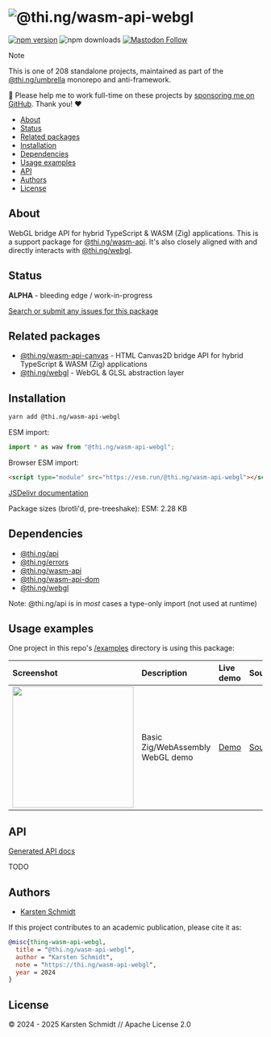 <!-- This file is generated - DO NOT EDIT! -->
<!-- Please see: https://github.com/thi-ng/umbrella/blob/develop/CONTRIBUTING.md#changes-to-readme-files -->
# ![@thi.ng/wasm-api-webgl](https://raw.githubusercontent.com/thi-ng/umbrella/develop/assets/banners/thing-wasm-api-webgl.svg?eedcda58)

[![npm version](https://img.shields.io/npm/v/@thi.ng/wasm-api-webgl.svg)](https://www.npmjs.com/package/@thi.ng/wasm-api-webgl)
![npm downloads](https://img.shields.io/npm/dm/@thi.ng/wasm-api-webgl.svg)
[![Mastodon Follow](https://img.shields.io/mastodon/follow/109331703950160316?domain=https%3A%2F%2Fmastodon.thi.ng&style=social)](https://mastodon.thi.ng/@toxi)

> [!NOTE]
> This is one of 208 standalone projects, maintained as part
> of the [@thi.ng/umbrella](https://github.com/thi-ng/umbrella/) monorepo
> and anti-framework.
>
> 🚀 Please help me to work full-time on these projects by [sponsoring me on
> GitHub](https://github.com/sponsors/postspectacular). Thank you! ❤️

- [About](#about)
- [Status](#status)
- [Related packages](#related-packages)
- [Installation](#installation)
- [Dependencies](#dependencies)
- [Usage examples](#usage-examples)
- [API](#api)
- [Authors](#authors)
- [License](#license)

## About

WebGL bridge API for hybrid TypeScript & WASM (Zig) applications. This is a support package for [@thi.ng/wasm-api](https://github.com/thi-ng/umbrella/tree/develop/packages/wasm-api). It's also closely aligned with and directly interacts with
[@thi.ng/webgl](https://github.com/thi-ng/umbrella/tree/develop/packages/webgl).

## Status

**ALPHA** - bleeding edge / work-in-progress

[Search or submit any issues for this package](https://github.com/thi-ng/umbrella/issues?q=%5Bwasm-api-webgl%5D+in%3Atitle)

## Related packages

- [@thi.ng/wasm-api-canvas](https://github.com/thi-ng/umbrella/tree/develop/packages/wasm-api-canvas) - HTML Canvas2D bridge API for hybrid TypeScript & WASM (Zig) applications
- [@thi.ng/webgl](https://github.com/thi-ng/umbrella/tree/develop/packages/webgl) - WebGL & GLSL abstraction layer

## Installation

```bash
yarn add @thi.ng/wasm-api-webgl
```

ESM import:

```ts
import * as waw from "@thi.ng/wasm-api-webgl";
```

Browser ESM import:

```html
<script type="module" src="https://esm.run/@thi.ng/wasm-api-webgl"></script>
```

[JSDelivr documentation](https://www.jsdelivr.com/)

Package sizes (brotli'd, pre-treeshake): ESM: 2.28 KB

## Dependencies

- [@thi.ng/api](https://github.com/thi-ng/umbrella/tree/develop/packages/api)
- [@thi.ng/errors](https://github.com/thi-ng/umbrella/tree/develop/packages/errors)
- [@thi.ng/wasm-api](https://github.com/thi-ng/umbrella/tree/develop/packages/wasm-api)
- [@thi.ng/wasm-api-dom](https://github.com/thi-ng/umbrella/tree/develop/packages/wasm-api-dom)
- [@thi.ng/webgl](https://github.com/thi-ng/umbrella/tree/develop/packages/webgl)

Note: @thi.ng/api is in _most_ cases a type-only import (not used at runtime)

## Usage examples

One project in this repo's
[/examples](https://github.com/thi-ng/umbrella/tree/develop/examples)
directory is using this package:

| Screenshot                                                                                                        | Description                      | Live demo                                       | Source                                                                       |
|:------------------------------------------------------------------------------------------------------------------|:---------------------------------|:------------------------------------------------|:-----------------------------------------------------------------------------|
| <img src="https://raw.githubusercontent.com/thi-ng/umbrella/develop/assets/examples/zig-webgl.avif" width="240"/> | Basic Zig/WebAssembly WebGL demo | [Demo](https://demo.thi.ng/umbrella/zig-webgl/) | [Source](https://github.com/thi-ng/umbrella/tree/develop/examples/zig-webgl) |

## API

[Generated API docs](https://docs.thi.ng/umbrella/wasm-api-webgl/)

TODO

## Authors

- [Karsten Schmidt](https://thi.ng)

If this project contributes to an academic publication, please cite it as:

```bibtex
@misc{thing-wasm-api-webgl,
  title = "@thi.ng/wasm-api-webgl",
  author = "Karsten Schmidt",
  note = "https://thi.ng/wasm-api-webgl",
  year = 2024
}
```

## License

&copy; 2024 - 2025 Karsten Schmidt // Apache License 2.0
